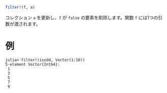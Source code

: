 ```julia
filter!(f, a)
```

コレクション `a` を更新し、`f` が `false` の要素を削除します。関数 `f` には1つの引数が渡されます。

# 例

```jldoctest
julia> filter!(isodd, Vector(1:10))
5-element Vector{Int64}:
 1
 3
 5
 7
 9
```
